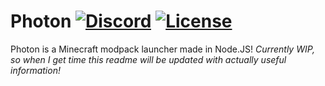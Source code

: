 [discord-invite]: https://discord.gg/UACRzwe
# Photon [![Discord](https://discordapp.com/api/guilds/285623631042707457/widget.png)][discord-invite] [![License](https://img.shields.io/badge/license-MIT-brightgreen.svg)](https://github.com/nkomarn/Harbor/blob/master/LICENSE)
Photon is a Minecraft modpack launcher made in Node.JS! 
*Currently WIP, so when I get time this readme will be updated with actually useful information!*
